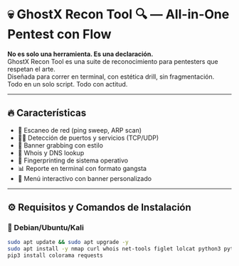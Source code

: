 # 💀 GhostX Recon Tool 🔍 — All-in-One Pentest con Flow

**No es solo una herramienta. Es una declaración.**  
GhostX Recon Tool es una suite de reconocimiento para pentesters que respetan el arte.  
Diseñada para correr en terminal, con estética drill, sin fragmentación.  
Todo en un solo script. Todo con actitud.

---

## 🔥 Características

- 🔎 Escaneo de red (ping sweep, ARP scan)
- 🕵️‍♂️ Detección de puertos y servicios (TCP/UDP)
- 💬 Banner grabbing con estilo
- 📡 Whois y DNS lookup
- 🧠 Fingerprinting de sistema operativo
- 📊 Reporte en terminal con formato gangsta
- 🎨 Menú interactivo con banner personalizado

---

## ⚙️ Requisitos y Comandos de Instalación

### 🧱 Debian/Ubuntu/Kali

```bash
sudo apt update && sudo apt upgrade -y
sudo apt install -y nmap curl whois net-tools figlet lolcat python3 python3-pip
pip3 install colorama requests

